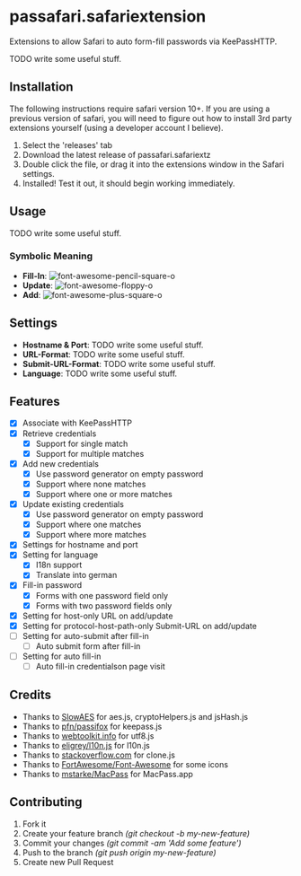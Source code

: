 # passafari.safariextension

Extensions to allow Safari to auto form-fill passwords via KeePassHTTP.

TODO write some useful stuff.

## Installation

The following instructions require safari version 10+. If you are using a previous version of safari, you will need to figure out how to install 3rd party extensions yourself (using a developer account I believe). 

1. Select the 'releases' tab
2. Download the latest release of passafari.safariextz
3. Double click the file, or drag it into the extensions window in the Safari settings.
4. Installed! Test it out, it should begin working immediately.

## Usage

TODO write some useful stuff.

### Symbolic Meaning

- **Fill-In**: ![font-awesome-pencil-square-o](https://raw.githubusercontent.com/mmichaa/passafari.safariextension/master/images/font-awesome-pencil-square-o.png)
- **Update**: ![font-awesome-floppy-o](https://raw.githubusercontent.com/mmichaa/passafari.safariextension/master/images/font-awesome-floppy-o.png)
- **Add**: ![font-awesome-plus-square-o](https://raw.githubusercontent.com/mmichaa/passafari.safariextension/master/images/font-awesome-plus-square-o.png)

## Settings

- **Hostname & Port**: TODO write some useful stuff.
- **URL-Format**: TODO write some useful stuff.
- **Submit-URL-Format**: TODO write some useful stuff.
- **Language**: TODO write some useful stuff.

## Features

- [X] Associate with KeePassHTTP
- [X] Retrieve credentials
  - [X] Support for single match
  - [X] Support for multiple matches
- [X] Add new credentials
  - [X] Use password generator on empty password
  - [X] Support where none matches
  - [X] Support where one or more matches
- [X] Update existing credentials
  - [X] Use password generator on empty password
  - [X] Support where one matches
  - [X] Support where more matches
- [X] Settings for hostname and port
- [X] Setting for language
  - [X] I18n support
  - [X] Translate into german
- [X] Fill-in password
  - [X] Forms with one password field only
  - [X] Forms with two password fields only
- [X] Setting for host-only URL on add/update
- [X] Setting for protocol-host-path-only Submit-URL on add/update
- [ ] Setting for auto-submit after fill-in
  - [ ] Auto submit form after fill-in
- [ ] Setting for auto fill-in
  - [ ] Auto fill-in credentialson page visit

## Credits

- Thanks to [SlowAES](https://code.google.com/p/slowaes/) for aes.js, cryptoHelpers.js and jsHash.js
- Thanks to [pfn/passifox](https://github.com/pfn/passifox/) for keepass.js
- Thanks to [webtoolkit.info](http://www.webtoolkit.info/javascript-utf8.html) for utf8.js
- Thanks to [eligrey/l10n.js](https://github.com/eligrey/l10n.js) for l10n.js
- Thanks to [stackoverflow.com](http://stackoverflow.com/a/728694/888294) for clone.js
- Thanks to [FortAwesome/Font-Awesome](https://github.com/FortAwesome/Font-Awesome) for some icons
- Thanks to [mstarke/MacPass](https://github.com/mstarke/MacPass) for MacPass.app

## Contributing

1. Fork it
2. Create your feature branch _(git checkout -b my-new-feature)_
3. Commit your changes _(git commit -am 'Add some feature')_
4. Push to the branch _(git push origin my-new-feature)_
5. Create new Pull Request
